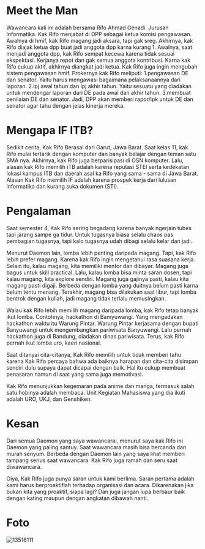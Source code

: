 # Meet the Man
Wawancara kali ini adalah bersama Rifo Ahmad Genadi. Jurusan Informatika. Kak Rifo menjabat di DPP sebagai ketua komisi pengawasan. Awalnya di hmif, kak Rifo
magang jadi aksara, tapi gak sreg. Akhirnya, kak Rifo diajak ketua dpp buat jadi anggota dpp karna kurang 1. Awalnya, saat menjadi anggota dpp, kak Rifo sempat
kecewa karena tidak sesuai ekspektasi. Kerjanya repot dan gak semua anggota kontribusi. Karna kak Rifo cukup aktif, akhirnya diangkat jadi ketua. Kak Rifo juga
ingin mengubah sistem pengawasan hmif.
Prokernya kak Rifo meliputi:
1.pengawasan DE dan senator. Yaitu harus mengawasi bagaimana pelaksanaannya dari laporan.
2.lpj awal tahun dan lpj akhir tahun. Yaitu sesuatu yang diadakan untuk mendengar laporan dari DE pada awal dan akhir tahun.
3.membuat penilaian DE dan senator. Jadi, DPP akan memberi rapor/ipk untuk DE dan senator agar tahu dengan jelas kinerja mereka.

# Mengapa IF ITB?
Sedikit cerita, Kak Rifo Berasal dari Garut, Jawa Barat. Saat kelas 11, kak Rifo mulai tertarik dengan komputer dan banyak belajar dengan teman satu SMA nya. Akhirnya, kak Rifo juga berparisipasi di OSN komputer. Lalu, alasan kak Rifo memilih iTB adalah karena reputasi STEI serta kedekatan lokasi kampus ITB dan daerah asal ka Rifo yang sama - sama di Jawa Barat. Alasan Kak Rifo memilih IF adalah karena prospek kerja dari lulusan informatika dan kurang suka dokumen (STI). 

# Pengalaman
Saat semester 4, Kak Rifo sering begadang karena banyak ngerjain tubes tapi jarang sampe ga tidur. Untuk tugasnya biasa selalu chaos pas pembagian tugasnya, tapi kalo tugasnya udah dibagi selalu kelar dan jadi.

Menurut Daemon lain, lomba lebih penting daripada magang. Tapi, kak Rifo lebih prefer magang. Karena kak Rifo ingin mengetahui rasa suasana kerja. Selain itu,
kalau magang, kita memiliki mentor dan dibayar. Magang juga bagus untuk skill practical. Lalu, kalau lomba bisa minta saran dosen, tapi kalau magang, kita
explore sendiri. Magang juga gajinya pasti, kalau kita magang pasti digaji. Berbeda dengan lomba yang duitnya belum pasti karna belum tentu menang. Terakhir, 
magang bisa dilakukan saat libur, tapi lomba bentrok dengan kuliah, jadi magang tidak terlalu memusingkan.

Walau kak Rifo lebih memilih magang daripada lomba, kak Rifo tetap banyak ikut lomba. Contohnya, hackathon di Bamyuwangi. Yang mengadakan hackathon waktu itu
Warung Pintar. Warung Pintar kerjasama dengan bupati Banyuwangi untuk mengembangkan pariwisata Banyuwangi. Lalu pernah hackathon juga di Bandung, diadakan
dinas pariwisata. Terus, kak Rifo pernah ikut lomba uro, kaeri nasional.

Saat ditanyai cita-citanya, Kak Rifo memilih untuk tidak memberi tahu karena Kak Rifo percaya bahwa ada baiknya harapan dan cita-cita disimpan sendiri dulu supaya dapat dicapai dengan baik. Hal itu cukup membuat penasaran namun di saat yang sama juga memotivasi.

Kak Rifo menunjukkan kegemaran pada anime dan manga, termasuk salah satu hobinya adalah membaca. Unit Kegiatan Mahasiswa yang dia ikuti adalah URO, UKJ, dan Genshiken.

# Kesan

Dari semua Daemon yang saya wawancarai, menurut saya kak Rifo ini Daemon yang paling santuy. Saat wawancara masih bisa bercanda dan murah senyum. Berbeda dengan
Daemon lain yang saya lihat memberi tampang serius saat wawancara. Kak Rifo juga ramah dan seru saat diwawancara.

Oiya, Kak Rifo juga punya saran untuk kami berlima. Saran pertama adalah kami harus berproaktiflah terhadap organisasi dan acara. Dikarenakan jika bukan kita yang proaktif, siapa lagi? Dan juga jangan lupa berbaur baik dengan kating maupun dengan angkatan dibawah nanti.

# Foto

![13516111](/13516111/16518006-16518130-16518184-16518263-16518297.jpg)
